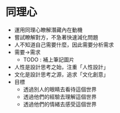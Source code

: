 # 同理心
* 運用同理心瞭解潛藏內在動機
* 嘗試瞭解對方，不急著快速減化問題
* 人不知道自己需要什麼，因此需要分析需求
* 需要→需求
    * TODO : 補上筆記圖片
* 人性是設計思考之始，注重「人性設計」
* 文化是設計思考之源，追求「文化創意」
* 目標
    * 透過別人的眼睛去看待這個世界
    * 透過他們的經驗去理解這個世界
    * 透過他們的情緒去感受這個世界